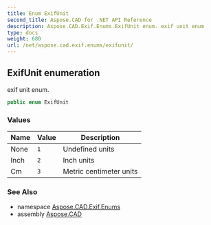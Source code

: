 ```yaml
---
title: Enum ExifUnit
second_title: Aspose.CAD for .NET API Reference
description: Aspose.CAD.Exif.Enums.ExifUnit enum. exif unit enum
type: docs
weight: 680
url: /net/aspose.cad.exif.enums/exifunit/
---
```

## ExifUnit enumeration

exif unit enum.

```csharp
public enum ExifUnit
```

### Values

| Name | Value | Description |
| --- | --- | --- |
| None | `1` | Undefined units |
| Inch | `2` | Inch units |
| Cm | `3` | Metric centimeter units |

### See Also

* namespace [Aspose.CAD.Exif.Enums](../../aspose.cad.exif.enums/)
* assembly [Aspose.CAD](../../)



